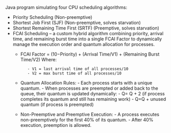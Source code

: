 Java program simulating four CPU scheduling algorithms:
- Priority Scheduling (Non-preemptive)
- Shortest Job First (SJF) (Non-preemptive, solves starvation)
- Shortest Remaining Time First (SRTF) (Preemptive, solves starvation)
- FCAI Scheduling – a custom hybrid algorithm combining priority, arrival time, and remaining burst time into a single FCAI Factor to dynamically manage the execution order and quantum allocation for processes.
    - FCAI Factor = (10−Priority) + (Arrival Time/V1) + (Remaining Burst Time/V2)
      Where:
      
             - V1 = last arrival time of all processes/10
             - V2 = max burst time of all processes/10
      
    - Quantum Allocation Rules:
           - Each process starts with a unique quantum.
           - When processes are preempted or added back to the queue, their quantum is updated dynamically:
                - Q= Q + 2 (if process completes its quantum and still has remaining work)
                - Q=Q + unused quantum (if process is preempted)
    - Non-Preemptive and Preemptive Execution:
           - A process executes non-preemptively for the first 40% of its quantum.
           - After 40% execution, preemption is allowed.
